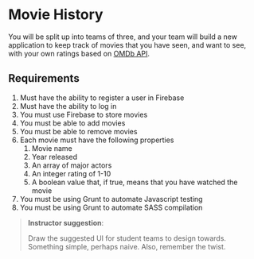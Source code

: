 # Movie History

You will be split up into teams of three, and your team will build a new application to keep track of movies that you have seen, and want to see, with your own ratings based on [OMDb API](http://omdbapi.com/).

## Requirements
1. Must have the ability to register a user in Firebase
1. Must have the ability to log in
1. You must use Firebase to store movies
1. You must be able to add movies
1. You must be able to remove movies
1. Each movie must have the following properties
   1. Movie name
   1. Year released
   1. An array of major actors
   1. An integer rating of 1-10
   1. A boolean value that, if true, means that you have watched the movie
1. You must be using Grunt to automate Javascript testing
1. You must be using Grunt to automate SASS compilation

> **Instructor suggestion**:
>
> Draw the suggested UI for student teams to design towards. Something simple, perhaps naive. Also, remember the twist.
